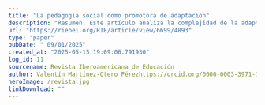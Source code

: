 ```yaml
---
title: "La pedagogía social como promotora de adaptación"
description: "Resumen. Este artículo analiza la complejidad de la adaptación social y su interrelación con el equilibrio psicológico y el bienestar. Se abordan las tensiones que surgen en este proceso, especialmente en jóvenes universitarios que se hallan en situación de vulnerabilidad. Se trata de un estudio teórico sustentado en un análisis documental de carácter hermenéutico que examina enfoques conceptuales y textos relevantes sobre la inadaptación social. En este marco, la pedagogía social sobresale como una disciplina clave en la intervención preventiva y orientadora. El análisis enfatiza la relevancia de factores biológicos, psicológicos y sociales en la adaptación social, concebida como un fenómeno dinámico y multifacético que trasciende la asunción acrítica de normas externas y exige una comprensión profunda del sujeto en su contexto. Se explora, además, la evolución histórica del concepto de inadaptación social, que evidencia el tránsito desde enfoques punitivos hacia perspectivas de carácter rehabilitador. Asimismo, el artículo examina los desafíos estructurales y psicosociales que enfrentan estudiantes universitarios vulnerables, como inmigrantes y personas con discapacidad, en su acceso y permanencia en la educación superior, debido a barreras socioeconómicas, lingüísticas y al insuficiente apoyo institucional. Este análisis resalta la importancia de estrategias pedagógico-sociales y de la formación docente en diversidad funcional para garantizar una educación superior inclusiva que promueva la adaptación social."
url: "https://rieoei.org/RIE/article/view/6699/4893"
type: "paper"
pubDate: " 09/01/2025"
created_at: "2025-05-15 19:09:06.791930"
log_id: 11
sourcename: Revista Iberoamericana de Educación
author: Valentín Martínez-Otero Pérezhttps://orcid.org/0000-0003-3971-7204
heroImage: /revista.jpg
linkDownload: ""
---
```



